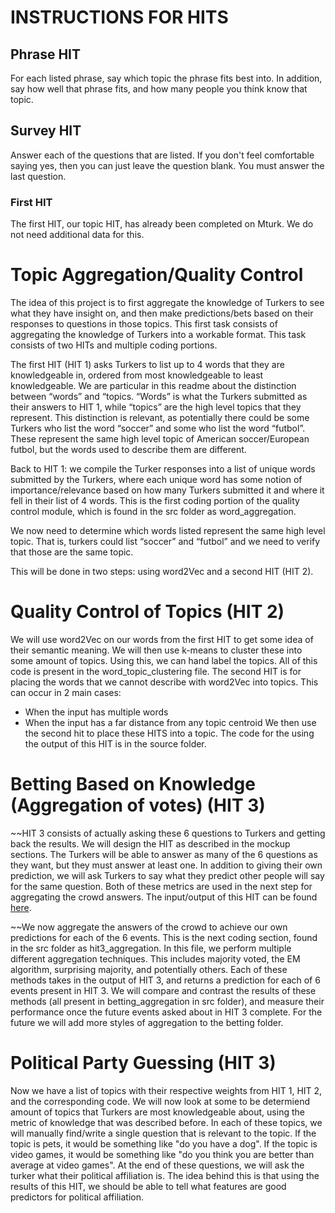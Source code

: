 # INSTRUCTIONS FOR HITS
## Phrase HIT
For each listed phrase, say which topic the phrase fits best into. In addition, say how well that phrase fits, and how many people you think know that topic.

## Survey HIT
Answer each of the questions that are listed. If you don't feel comfortable saying yes, then you can just leave the question blank. 
You must answer the last question.

### First HIT
The first HIT, our topic HIT, has already been completed on Mturk. We do not need additional data for this.

# Topic Aggregation/Quality Control
The idea of this project is to first aggregate the knowledge of Turkers to see what they have insight on, and then make predictions/bets based on their responses to questions in those topics. This first task consists of aggregating the knowledge of Turkers into a workable format. This task consists of two HITs and multiple coding portions. 

The first HIT (HIT 1) asks Turkers to list up to 4 words that they are knowledgeable in, ordered from most knowledgeable to least knowledgeable. We are particular in this readme about the distinction between “words” and “topics. “Words” is what the Turkers submitted as their answers to HIT 1, while “topics” are the high level topics that they represent. This distinction is relevant, as potentially there could be some Turkers who list the word “soccer” and some who list the word “futbol”. These represent the same high level topic of American soccer/European futbol, but the words used to describe them are different. 

Back to HIT 1: we compile the Turker responses into a list of unique words submitted by the Turkers, where each unique word has some notion of importance/relevance based on how many Turkers submitted it and where it fell in their list of 4 words. This is the first coding portion of the quality control module, which is found in the src folder as word_aggregation.

We now need to determine which words listed represent the same high level topic. That is, turkers could list “soccer” and “futbol” and we need to verify that those are the same topic. 

This will be done in two steps: using word2Vec and a second HIT (HIT 2). 

# Quality Control of Topics (HIT 2)
We will use word2Vec on our words from the first HIT to get some idea of their semantic meaning. We will then use k-means to cluster these into some amount of topics. Using this, we can hand label the topics. All of this code is present in the word_topic_clustering file. The second HIT is for placing the words that we cannot describe with word2Vec into topics. This can occur in 2 main cases:
  - When the input has multiple words
  - When the input has a far distance from any topic centroid
We then use the second hit to place these HITS into a topic. The code for the using the output of this HIT is in the source folder.

# Betting Based on Knowledge (Aggregation of votes) (HIT 3)

~~HIT 3 consists of actually asking these 6 questions to Turkers and getting back the results. We will design the HIT as described in the mockup sections. The Turkers will be able to answer as many of the 6 questions as they want, but they must answer at least one. In addition to giving their own prediction, we will ask Turkers to say what they predict other people will say for the same question. Both of these metrics are used in the next step for aggregating the crowd answers. The input/output of this HIT can be found [here](https://github.com/niharpatil/nets213final/tree/master/data).

~~We now aggregate the answers of the crowd to achieve our own predictions for each of the 6 events. This is the next coding section, found in the src folder as hit3_aggregation. In this file, we perform multiple different aggregation techniques. This includes majority voted, the EM algorithm, surprising majority, and potentially others. Each of these methods takes in the output of HIT 3, and returns a prediction for each of 6 events present in HIT 3. We will compare and contrast the results of these methods (all present in betting_aggregation in src folder), and measure their performance once the future events asked about in HIT 3 complete. For the future we will add more styles of aggregation to the betting folder.

# Political Party Guessing (HIT 3)

Now we have a list of topics with their respective weights from HIT 1, HIT 2, and the corresponding code. We will now look at some to be determiend amount of topics that Turkers are most knowledgeable about, using the metric of knowledge that was described before. In each of these topics, we will manually find/write a single question that is relevant to the topic. If the topic is pets, it would be something like "do you have a dog". If the topic is video games, it would be something like "do you think you are better than average at video games". At the end of these questions, we will ask the turker what their political affiliation is. The idea behind this is that using the results of this HIT, we should be able to tell what features are good predictors for political affiliation. 


